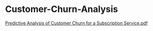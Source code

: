 # Customer-Churn-Analysis
[Predictive Analysis of Customer Churn for a Subscription Service.pdf](https://github.com/user-attachments/files/17689286/Predictive.Analysis.of.Customer.Churn.for.a.Subscription.Service.pdf)
